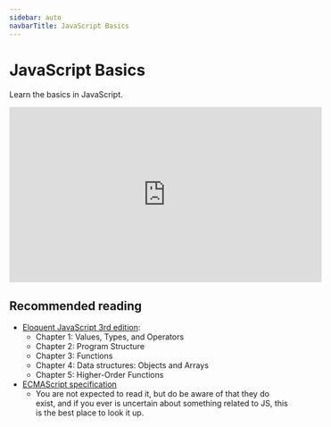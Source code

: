 ```yaml
---
sidebar: auto
navbarTitle: JavaScript Basics
---
```


# JavaScript Basics
Learn the basics in JavaScript.

<iframe width="560" height="314" src="https://www.youtube.com/embed/Zezsy9FTGjw" frameborder="0" allow="accelerometer; autoplay; encrypted-media; gyroscope; picture-in-picture" allowfullscreen></iframe>

## Recommended reading
* [Eloquent JavaScript 3rd edition](http://eloquentjavascript.net/):
    * Chapter 1: Values, Types, and Operators
    * Chapter 2: Program Structure
    * Chapter 3: Functions
    * Chapter 4: Data structures: Objects and Arrays
    * Chapter 5: Higher-Order Functions
* [ECMAScript specification](https://www.ecma-international.org/publications/standards/Ecma-262.htm)
    * You are not expected to read it, but do be aware of that they do exist, and if you ever is uncertain about something related to JS, this is the best place to look it up.
